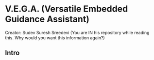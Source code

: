 # V.E.G.A. (Versatile Embedded Guidance Assistant)

Creator: Sudev Suresh Sreedevi (You are IN his repository while reading this. Why would you want this information again?)

## Intro
